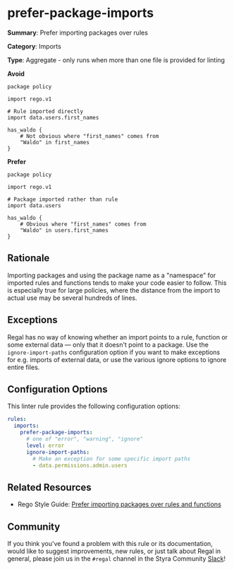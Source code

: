 # prefer-package-imports

**Summary**: Prefer importing packages over rules

**Category**: Imports

**Type**: Aggregate - only runs when more than one file is provided for linting

**Avoid**
```rego
package policy

import rego.v1

# Rule imported directly
import data.users.first_names

has_waldo {
    # Not obvious where "first_names" comes from
    "Waldo" in first_names
}
```

**Prefer**
```rego
package policy

import rego.v1

# Package imported rather than rule
import data.users

has_waldo {
    # Obvious where "first_names" comes from
    "Waldo" in users.first_names
}
```

## Rationale

Importing packages and using the package name as a "namespace" for imported rules and functions tends to make your code
easier to follow. This is especially true for large policies, where the distance from the import to actual use may be
several hundreds of lines.

## Exceptions

Regal has no way of knowing whether an import points to a rule, function or some external data — only that it doesn't
point to a package. Use the `ignore-import-paths` configuration option if you want to make exceptions for e.g. imports
of external data, or use the various ignore options to ignore entire files.

## Configuration Options

This linter rule provides the following configuration options:

```yaml
rules:
  imports:
    prefer-package-imports:
      # one of "error", "warning", "ignore"
      level: error
      ignore-import-paths:
        # Make an exception for some specific import paths
        - data.permissions.admin.users
```

## Related Resources

- Rego Style Guide: [Prefer importing packages over rules and functions](https://github.com/StyraInc/rego-style-guide#prefer-importing-packages-over-rules-and-functions)

## Community

If you think you've found a problem with this rule or its documentation, would like to suggest improvements, new rules,
or just talk about Regal in general, please join us in the `#regal` channel in the Styra Community
[Slack](https://communityinviter.com/apps/styracommunity/signup)!
